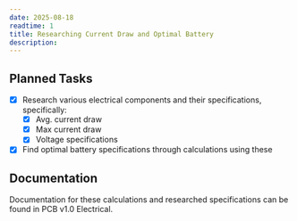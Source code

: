 ```yaml
---
date: 2025-08-18
readtime: 1
title: Researching Current Draw and Optimal Battery
description: 
---
```


## Planned Tasks

- [x] Research various electrical components and their specifications, specifically:
	- [x] Avg. current draw
	- [x] Max current draw
	- [x] Voltage specifications
- [x] Find optimal battery specifications through calculations using these

## Documentation

Documentation for these calculations and researched specifications can be found in PCB v1.0 Electrical.